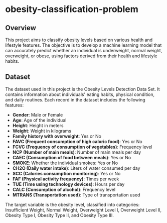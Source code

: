 # obesity-classification-problem

## Overview

This project aims to classify obesity levels based on various health and lifestyle features. The objective is to develop a machine learning model that can accurately predict whether an individual is underweight, normal weight, overweight, or obese, using factors derived from their health and lifestyle habits.

## Dataset

The dataset used in this project is the Obesity Levels Detection Data Set. It contains information about individuals' eating habits, physical condition, and daily routines. Each record in the dataset includes the following features:

- **Gender**: Male or Female
- **Age**: Age of the individual
- **Height**: Height in meters
- **Weight**: Weight in kilograms
- **Family history with overweight**: Yes or No
- **FAVC (Frequent consumption of high caloric food)**: Yes or No
- **FCVC (Frequency of consumption of vegetables)**: Frequency level
- **NCP (Number of main meals)**: Number of main meals per day
- **CAEC (Consumption of food between meals)**: Yes or No
- **SMOKE**: Whether the individual smokes: Yes or No
- **CH2O (Daily water intake)**: Liters of water consumed per day
- **SCC (Calories consumption monitoring)**: Yes or No
- **FAF (Physical activity frequency)**: Times per week
- **TUE (Time using technology devices)**: Hours per day
- **CALC (Consumption of alcohol)**: Frequency level
- **MTRANS (Transportation used)**: Type of transportation used

The target variable is the obesity level, classified into categories: Insufficient Weight, Normal Weight, Overweight Level I, Overweight Level II, Obesity Type I, Obesity Type II, and Obesity Type III.
